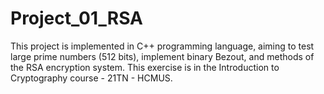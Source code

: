 # Project_01_RSA

This project is implemented in C++ programming language, aiming to test large prime numbers (512 bits), implement binary Bezout, and methods of the RSA encryption system.
This exercise is in the Introduction to Cryptography course - 21TN - HCMUS.